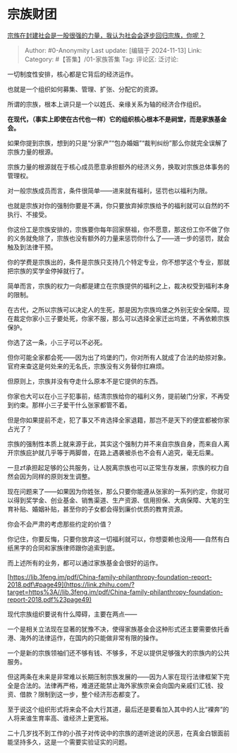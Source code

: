 # 宗族财团
[宗族在封建社会是一股很强的力量，我认为社会会逐步回归宗族，你呢？](https://www.zhihu.com/question/577295064/answer/29894047800)

> Author: #0-Anonymity
> Last update: [编辑于 2024-11-13]
> Link:
> Category: #【答集】/01-家族答集 
> Tag: 
> 评论区:
> 泛讨论:

一切制度性安排，核心都是它背后的经济运作。

也就是一个组织如何募集、管理、扩张、分配它的资源。

所谓的宗族，根本上讲只是一个以姓氏、亲缘关系为轴的经济合作组织。

**在现代，（事实上即使在古代也一样）它的组织核心根本不是祠堂，而是家族基金会。**

如果你提到宗族，想到的只是“分家产”“包办婚姻”“裁判纠纷”那么你就完全误解了宗族力量的根源。

宗族力量的根源就在于核心成员愿意承担额外的经济义务，换取对宗族总体事务的管理权。

对一般宗族成员而言，条件很简单——进来就有福利，惩罚也以福利为限。

也就是宗族对你的强制你要是不满，你只要放弃掉宗族给予的福利就可以自然的不执行、不接受。

你这份工是宗族安排的，宗族要你每年回家祭祖，你不愿意，那这份工你不做了你的义务就免除了，宗族也没有额外的力量来惩罚你什么了——进一步的惩罚，就会触及到法律干预。

你的学费是宗族出的，条件是宗族只支持几个特定专业，你不想学这个专业，那就把宗族的奖学金停掉就行了。

简单而言，宗族的权力一向都是建立在宗族提供的福利之上，裁决权受到福利本身的限制。

在古代，之所以宗族可以决定人的生死，那是因为宗族坞堡之外别无安全保障。现在裁定你家小三子要处死，你家不服，那么可以选择全家迁出坞堡，不再依赖宗族保护。

你选了这一条，小三子可以不必死。

但你可能全家都会死——因为出了坞堡的门，你对所有人就成了合法的劫掠对象。官府来查这是何处来的无名氏，宗族没有义务替你扛麻烦。

但原则上，宗族并没有夺走什么原本不是它提供的东西。

你家也大可以在小三子犯事前，结清宗族给你的福利义务，提前破门分家，不再受到约束。那样小三子爱干什么张家都管不着。

但是你如果提前不走，犯了事又不肯选择全家退籍，那岂不是天下的便宜都被你家占光了？

宗族的强制性本质上就来源于此，其实这个强制力并不来自宗族自身，而来自人离开宗族庇护就几乎等于两脚兽，在路上遇袭被杀也不会有人追究，毫无后果。

一旦zf承担起足够的公共服务，让人脱离宗族也可以正常生存发展，宗族的权力自然会因为同样的原则发生调整。

现在问题来了——如果因为你姓张，那么只要你能遵从张家的一系列约定，你就可以得到奖学金、创业基金、销售渠道、生产资源、信用担保、大病保障、大笔的生育补贴、婚姻补贴，甚至你的子女都会得到廉价优质的教育资源。

你会不会严肃的考虑那些约定的价值？

你记住，你要反悔，只要你放弃这一切福利就可以，你想耍赖也没用——自然有白纸黑字的合同和家族律师跟你追索到底。

而上述所有的业务，都可以通过家族基金会很好的运作。

[https://lib.3feng.im/pdf/China-family-philanthropy-foundation-report-2018.pdf\#page49](https://link.zhihu.com/?target=https%3A//lib.3feng.im/pdf/China-family-philanthropy-foundation-report-2018.pdf%23page49)

现代宗族组织要说有什么障碍，主要在两点——

一个是相关立法现在显著的犹豫不决，使得家族基金会这种形式还主要需要依托香港、海外的法律运作，在国内的只能做非常有限的操作。

一个是新的宗族领袖们还不够有钱、不够多，不足以提供足够强大的宗族内的公共服务。

但这两条在未来是非常难以长期压制宗族发展的——因为人家在现行法律框架下完全是合法的。法律再严格，难道还能禁止海外家族宗亲会向国内亲戚们汇钱、投资、借款？限制到这一步，整个经济形态都变了。

至于说这个组织形式将来会不会大行其道，最后还是要看加入其中的人比“裸奔”的人将来谁生育率高、谁经济上更宽裕。

二十几岁找不到工作的小孩子对传说中的宗族的道听途说的厌恶，在真金白银面前能坚持多久，这是一个需要实验证实的问题。
